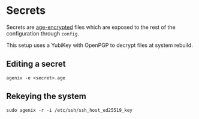 # Secrets

Secrets are [age-encrypted](https://github.com/FiloSottile/age) files
which are exposed to the rest of the configuration through `config`.

This setup uses a YubiKey with OpenPGP to decrypt files at system rebuild.

## Editing a secret

`agenix -e <secret>.age`

## Rekeying the system

`sudo agenix -r -i /etc/ssh/ssh_host_ed25519_key`
